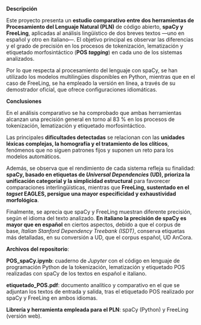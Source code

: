 **Descripción**

Este proyecto presenta un **estudio comparativo entre dos herramientas de Procesamiento del Lenguaje Natural (PLN)** de código abierto, **spaCy y FreeLing**, aplicadas al análisis lingüístico de dos breves textos —uno en español y otro en italiano—.
El objetivo principal es observar las diferencias y el grado de precisión en los procesos de tokenización, lematización y etiquetado morfosintáctico (**POS *tagging***) en cada uno de los sistemas analizados.

Por lo que respecta al procesamiento del lenguaje con spaCy, se han utilizado los modelos multilingües disponibles en Python, mientras que en el caso de FreeLing, se ha empleado la versión en línea, a través de su demostrador oficial, que ofrece configuraciones idiomáticas.

**Conclusiones**

En el análisis comparativo se ha comprobado que ambas herramientas alcanzan una precisión general en torno al 83 % en los procesos de tokenización, lematización y etiquetado morfosintáctico.

Las principales **dificultades detectadas** se relacionan con las **unidades léxicas complejas, la homografía y el tratamiento de los clíticos**, fenómenos que no siguen patrones fijos y suponen un reto para los modelos automáticos.

Además, se observa que el rendimiento de cada sistema refleja su finalidad: **spaCy, basado en etiquetas de *Universal Dependencies* (UD), prioriza la unificación categorial y la simplicidad estructural** para favorecer comparaciones interlingüísticas, mientras que **FreeLing, sustentado en el *tagset* EAGLES, persigue una mayor especificidad y exhaustividad morfológica**.

Finalmente, se aprecia que spaCy y FreeLing muestran diferente precisión, según el idioma del texto analizado. **En italiano la precisión de spaCy es mayor que en español** en ciertos aspectos, debido a que el corpus de base, *Italian Stanford Dependency Treebank (ISDT)*, conserva etiquetas más detalladas, en su conversión a UD, que el corpus español, UD AnCora.

**Archivos del repositorio**:

**POS_spaCy.ipynb**: cuaderno de *Jupyter* con el código en lenguaje de programación Python de la tokenización, lematización y etiquetado POS realizadas con spaCy de los textos en español e italiano.

**etiquetado_POS.pdf**: documento analítico y comparativo en el que se adjuntan los textos de entrada y salida, tras el etiquetado POS realizado por spaCy y FreeLing en ambos idiomas.

**Librería y herramienta empleada para el PLN**: spaCy (Python) y FreeLing (versión web).



